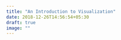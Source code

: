```yaml
---
title: "An Introduction to Visualization"
date: 2018-12-26T14:56:54+05:30
draft: true
image: ""
---
```


